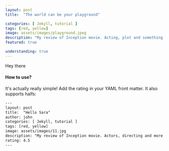 ```yaml
---
layout: post
title:  "The world can be your playground" 

categories: [ Jekyll, tutorial ]
tags: [red, yellow]
image: assets/images/playground.jpeg
description: "My review of Inception movie. Acting, plot and something else in this short description."
featured: true

understanding: true
---
```


Hey there

#### How to use?

It's actually really simple! Add the rating in your YAML front matter. It also supports halfs:

```html
---
layout: post
title:  "Hello Sara" 
author: john
categories: [ Jekyll, tutorial ]
tags: [red, yellow]
image: assets/images/11.jpg
description: "My review of Inception movie. Actors, directing and more."
rating: 4.5
---
```
